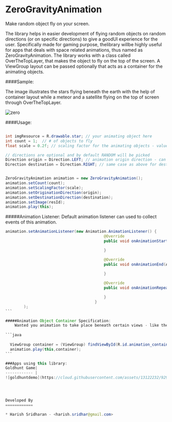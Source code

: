 # ZeroGravityAnimation 
    
Make random object fly on your screen. 

The library helps in easier development of flying random  objects on random directions (or 
on specific directions) to give  a goodUI experience for the  user. Specifically made  for 
gaming  purpose, thelibrary willbe highly useful  for apps that deals  with space  related 
animations, thus  named as ZeroGravityAnimation. The library  works  with a  class  called
OverTheTopLayer, that makes the object to fly on the top of the screen. A ViewGroup layout 
can be passed optionally that acts as a container for the animating objects.

####Sample:

The image illustrates the stars flying beneath the earth with the help of container layout  while a meteor and 
a satellite flying on the top of screen through OverTheTopLayer.

![zero](https://cloud.githubusercontent.com/assets/13122232/9293135/fdfffd2a-443b-11e5-9710-bdf98e610c37.gif)

####Usage:

```java

int imgResource = R.drawable.star; // your animating object here
int count = 1;  // # of objects to fly
float scale = 0.2f; // scaling factor for the animating objects - value ranges from 0.0 to 1.0

// directions are optional and by default RANDOM will be picked
Direction origin = Direction.LEFT; // animation origin direction - can also use Direction.TOP, Direction.BOTTOM, Direction.LEFT or Direction.RANDOM
Direction destination = Direction.RIGHT; // same case as above for destination


ZeroGravityAnimation animation = new ZeroGravityAnimation();
animation.setCount(count);
animation.setScalingFactor(scale);
animation.setOriginationDirection(origin);
animation.setDestinationDirection(destination);
animation.setImage(resId);
animation.play(this);
  ```
  

#####Animation Listener: 
    Default animation listener can used to collect events of this animation.
````java
animation.setAnimationListener(new Animation.AnimationListener() {
                                           @Override
                                           public void onAnimationStart(Animation animation) {

                                           }

                                           @Override
                                           public void onAnimationEnd(Animation animation) {
                                          
                                           }

                                           @Override
                                           public void onAnimationRepeat(Animation animation) {

                                           }
                                       }
        );
```

#####Animation Object Container Specification:
    Wanted you animation to take place beneath certain views - like the stars that fly beneath Earth in the above demo? Make sure you design your layouts to have a container layout (FrameLayout) that lies below than the original views and use the following code
    
```java
  
  ViewGroup container = (ViewGroup) findViewById(R.id.animation_container_layout); 
  animation.play(this,container);
```

###Apps using this library:
Goldhunt Game|
------------ |
![goldhuntdemo](https://cloud.githubusercontent.com/assets/13122232/9293580/3521f486-444e-11e5-9de2-3b9cab9a13f6.gif)|




Developed By
============

* Harish Sridharan - <harish.sridhar@gmail.com>
  
        
       
        
        
        
      

